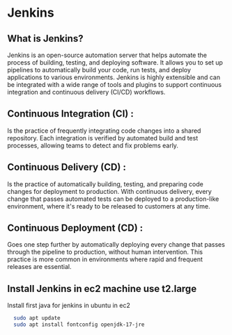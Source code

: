 # Jenkins
## What is Jenkins?
Jenkins is an open-source automation server that helps automate the process of building, testing, and deploying software. It allows you to set up pipelines to automatically build your code, run tests, and deploy applications to various environments. Jenkins is highly extensible and can be integrated with a wide range of tools and plugins to support continuous integration and continuous delivery (CI/CD) workflows.

## Continuous Integration (CI) : 
  Is the practice of frequently integrating code changes into a shared repository. Each integration is verified by automated build and test processes, allowing teams to detect and fix problems early.
## Continuous Delivery (CD) :
Is the practice of automatically building, testing, and preparing code changes for deployment to production. With continuous delivery, every change that passes automated tests can be deployed to a production-like environment, where it's ready to be released to customers at any time.
## Continuous Deployment (CD) :
Goes one step further by automatically deploying every change that passes through the pipeline to production, without human intervention. This practice is more common in environments where rapid and frequent releases are essential.

## Install Jenkins in ec2 machine use t2.large
Install first java for jenkins in ubuntu in ec2
```bash
  sudo apt update
  sudo apt install fontconfig openjdk-17-jre
```

